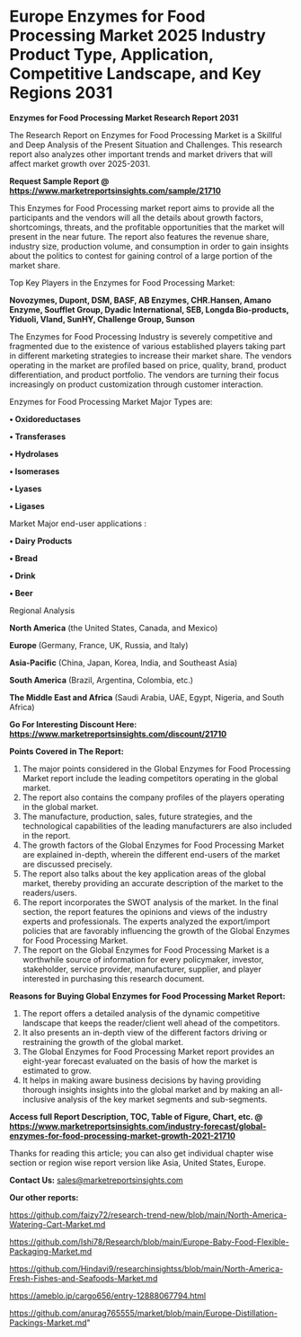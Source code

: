 # Europe Enzymes for Food Processing Market 2025 Industry Product Type, Application, Competitive Landscape, and Key Regions 2031

<strong>Enzymes for Food Processing Market Research Report 2031</strong>

The Research Report on Enzymes for Food Processing Market is a Skillful and Deep Analysis of the Present Situation and Challenges. This research report also analyzes other important trends and market drivers that will affect market growth over 2025-2031.

<strong>Request Sample Report @ <a href=https://www.marketreportsinsights.com/sample/21710>https://www.marketreportsinsights.com/sample/21710</a></strong>

This Enzymes for Food Processing market report aims to provide all the participants and the vendors will all the details about growth factors, shortcomings, threats, and the profitable opportunities that the market will present in the near future. The report also features the revenue share, industry size, production volume, and consumption in order to gain insights about the politics to contest for gaining control of a large portion of the market share.

Top Key Players in the Enzymes for Food Processing Market:

<strong>Novozymes, Dupont, DSM, BASF, AB Enzymes, CHR.Hansen, Amano Enzyme, Soufflet Group, Dyadic International, SEB, Longda Bio-products, Yiduoli, Vland, SunHY, Challenge Group, Sunson</strong>

The Enzymes for Food Processing Industry is severely competitive and fragmented due to the existence of various established players taking part in different marketing strategies to increase their market share. The vendors operating in the market are profiled based on price, quality, brand, product differentiation, and product portfolio. The vendors are turning their focus increasingly on product customization through customer interaction.

Enzymes for Food Processing Market Major Types are:

<strong>• Oxidoreductases

• Transferases

• Hydrolases

• Isomerases

• Lyases

• Ligases</strong>

Market Major end-user applications :

<strong>• Dairy Products

• Bread

• Drink

• Beer</strong>

Regional Analysis

</u><strong><b>North America</b></strong> (the United States, Canada, and Mexico)

<strong><b>Europe </b></strong>(Germany, France, UK, Russia, and Italy)

<strong><b>Asia-Pacific</b></strong> (China, Japan, Korea, India, and Southeast Asia)

<strong><b>South America</b></strong> (Brazil, Argentina, Colombia, etc.)

<strong><b>The Middle East and Africa</b></strong> (Saudi Arabia, UAE, Egypt, Nigeria, and South Africa)

<strong>Go For Interesting Discount Here: <a href=https://www.marketreportsinsights.com/discount/21710>https://www.marketreportsinsights.com/discount/21710</a></strong>

<strong>Points Covered in The Report:</strong>
<ol>
  <li>The major points considered in the Global Enzymes for Food Processing Market report include the leading competitors operating in the global market.</li>
  <li>The report also contains the company profiles of the players operating in the global market.</li>
  <li>The manufacture, production, sales, future strategies, and the technological capabilities of the leading manufacturers are also included in the report.</li>
  <li>The growth factors of the Global Enzymes for Food Processing Market are explained in-depth, wherein the different end-users of the market are discussed precisely.</li>
  <li>The report also talks about the key application areas of the global market, thereby providing an accurate description of the market to the readers/users.</li>
  <li>The report incorporates the SWOT analysis of the market. In the final section, the report features the opinions and views of the industry experts and professionals. The experts analyzed the export/import policies that are favorably influencing the growth of the Global Enzymes for Food Processing Market.</li>
  <li>The report on the Global Enzymes for Food Processing Market is a worthwhile source of information for every policymaker, investor, stakeholder, service provider, manufacturer, supplier, and player interested in purchasing this research document.</li>
</ol>
<strong>Reasons for Buying Global Enzymes for Food Processing Market Report:</strong>

<ol>
  <li>The report offers a detailed analysis of the dynamic competitive landscape that keeps the reader/client well ahead of the competitors.</li>
  <li>It also presents an in-depth view of the different factors driving or restraining the growth of the global market.</li>
  <li>The Global Enzymes for Food Processing Market report provides an eight-year forecast evaluated on the basis of how the market is estimated to grow.</li>
  <li>It helps in making aware business decisions by having providing thorough insights insights into the global market and by making an all-inclusive analysis of the key market segments and sub-segments.</li>
</ol>
<strong>Access full Report Description, TOC, Table of Figure, Chart, etc. @ <a href=https://www.marketreportsinsights.com/industry-forecast/global-enzymes-for-food-processing-market-growth-2021-21710>https://www.marketreportsinsights.com/industry-forecast/global-enzymes-for-food-processing-market-growth-2021-21710</a></strong>


Thanks for reading this article; you can also get individual chapter wise section or region wise report version like Asia, United States, Europe.

<strong>Contact Us:</strong>
sales@marketreportsinsights.com

<strong>Our other reports:</strong>

<a href=https://github.com/faizy72/research-trend-new/blob/main/North-America-Watering-Cart-Market.md>https://github.com/faizy72/research-trend-new/blob/main/North-America-Watering-Cart-Market.md</a>

<a href=https://github.com/Ishi78/Research/blob/main/Europe-Baby-Food-Flexible-Packaging-Market.md>https://github.com/Ishi78/Research/blob/main/Europe-Baby-Food-Flexible-Packaging-Market.md</a>

<a href=https://github.com/Hindavi9/researchinsightss/blob/main/North-America-Fresh-Fishes-and-Seafoods-Market.md>https://github.com/Hindavi9/researchinsightss/blob/main/North-America-Fresh-Fishes-and-Seafoods-Market.md</a>

<a href=https://ameblo.jp/cargo656/entry-12888067794.html>https://ameblo.jp/cargo656/entry-12888067794.html</a>

<a href=https://github.com/anurag765555/market/blob/main/Europe-Distillation-Packings-Market.md>https://github.com/anurag765555/market/blob/main/Europe-Distillation-Packings-Market.md</a>"

